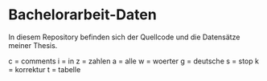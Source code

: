 # Bachelorarbeit-Daten
In diesem Repository befinden sich der Quellcode und die Datensätze meiner Thesis.


c = comments
i = in
z = zahlen
a = alle
w = woerter
g = deutsche
s = stop
k = korrektur
t = tabelle